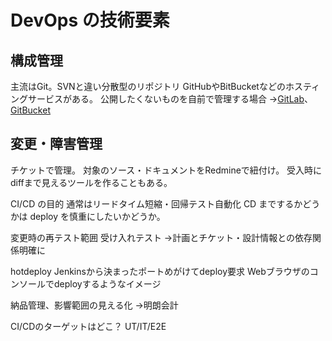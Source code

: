 # DevOps の技術要素
## 構成管理
主流はGit。SVNと違い分散型のリポジトリ
GitHubやBitBucketなどのホスティングサービスがある。
公開したくないものを自前で管理する場合
→[GitLab](https://about.gitlab.com/)、[GitBucket](https://github.com/gitbucket/gitbucket)

## 変更・障害管理
チケットで管理。
対象のソース・ドキュメントをRedmineで紐付け。
受入時にdiffまで見えるツールを作ることもある。

CI/CD の目的
通常はリードタイム短縮・回帰テスト自動化
CD までするかどうかは deploy を慎重にしたいかどうか。

変更時の再テスト範囲
受け入れテスト
→計画とチケット・設計情報との依存関係明確に

hotdeploy
Jenkinsから決まったポートめがけてdeploy要求
Webブラウザのコンソールでdeployするようなイメージ

納品管理、影響範囲の見える化
→明朗会計

CI/CDのターゲットはどこ？
UT/IT/E2E


